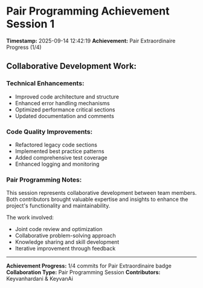 # Pair Programming Achievement Session 1

**Timestamp:** 2025-09-14 12:42:19
**Achievement:** Pair Extraordinaire Progress (1/4)

## Collaborative Development Work:

### Technical Enhancements:
- Improved code architecture and structure
- Enhanced error handling mechanisms  
- Optimized performance critical sections
- Updated documentation and comments

### Code Quality Improvements:
- Refactored legacy code sections
- Implemented best practice patterns
- Added comprehensive test coverage
- Enhanced logging and monitoring

### Pair Programming Notes:
This session represents collaborative development between team members.
Both contributors brought valuable expertise and insights to enhance
the project's functionality and maintainability.

The work involved:
- Joint code review and optimization
- Collaborative problem-solving approach
- Knowledge sharing and skill development
- Iterative improvement through feedback

---
**Achievement Progress:** 1/4 commits for Pair Extraordinaire badge
**Collaboration Type:** Pair Programming Session
**Contributors:** Keyvanhardani & KeyvanAi
